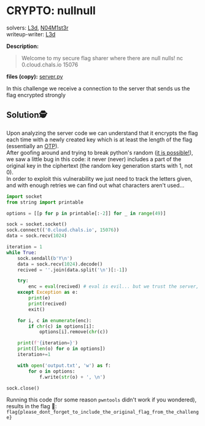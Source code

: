 # CRYPTO: nullnull
solvers: [L3d](https://github.com/imL3d), [N04M1st3r](https://github.com/N04M1st3r)  
writeup-writer: [L3d](https://github.com/imL3d)  

**Description:**
>Welcome to my secure flag sharer where there are null nulls!
>  nc 0.cloud.chals.io 15076

**files (copy):** [server.py](files/server.py)

In this challenge we receive a connection to the server that sends us the flag encrypted strongly 
## Solution🕵️
Upon analyzing the server code we can understand that it encrypts the flag each time with a newly created key which is at least the length of the flag (essentially an [OTP](https://en.wikipedia.org/wiki/One-time_pad)).  
After goofing around and trying to break python's random ([it is possible!](https://www.kaggle.com/code/taahakhan/rps-cracking-random-number-generators)), we saw a little bug in this code: it never (never) includes a part of the original key in the ciphertext (the random key generation starts with 1, not 0).  
In order to exploit this vulnerability we just need to track the letters given, and with enough retries we can find out what characters aren't used... 
```python
import socket
from string import printable

options = [[p for p in printable[:-2]] for _ in range(49)]

sock = socket.socket()
sock.connect(('0.cloud.chals.io', 15076))
data = sock.recv(1024)

iteration = 1
while True:
    sock.sendall(b'Y\n')
    data = sock.recv(1024).decode()
    recived = ''.join(data.split('\n')[:-1])

    try:
        enc = eval(recived) # eval is evil... but we trust the server, right? RIGHT???
    except Exception as e:
        print(e)
        print(recived)
        exit()

    for i, c in enumerate(enc):
        if chr(c) in options[i]:
            options[i].remove(chr(c))

    print(f'{iteration=}')
    print([len(o) for o in options])
    iteration+=1

    with open('output.txt', 'w') as f:
        for o in options:
            f.write(str(o) + ', \n')

sock.close()
```
Running this code (for some reason `pwntools` didn't work if you wondered), results in the flag 🚩:   
`flag{please_dont_forget_to_include_the_original_flag_from_the_challenge}` 